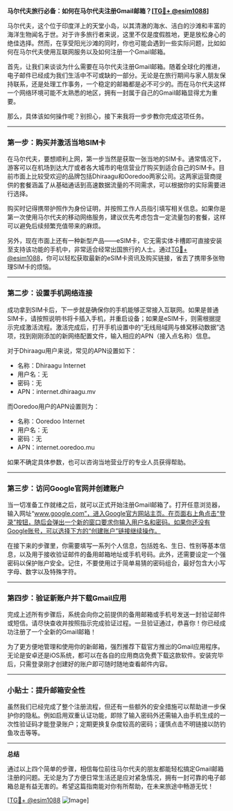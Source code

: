 **马尔代夫旅行必备：如何在马尔代夫注册Gmail邮箱？[[TG💪+ @esim1088](https://t.me/s/esim1088)]**

马尔代夫，这个位于印度洋上的天堂小岛，以其清澈的海水、洁白的沙滩和丰富的海洋生物闻名于世。对于许多旅行者来说，这里不仅是度假胜地，更是放松身心的绝佳选择。然而，在享受阳光沙滩的同时，你也可能会遇到一些实际问题，比如如何在马尔代夫使用互联网服务以及如何注册一个Gmail邮箱。

首先，让我们来谈谈为什么需要在马尔代夫注册Gmail邮箱。随着全球化的推进，电子邮件已经成为我们生活中不可或缺的一部分。无论是在旅行期间与家人朋友保持联系，还是处理工作事务，一个稳定的邮箱都是必不可少的。而在马尔代夫这样一个网络环境可能不太熟悉的地区，拥有一封属于自己的Gmail邮箱显得尤为重要。

那么，具体该如何操作呢？别担心，接下来我将一步步教你完成这项任务。

---

### 第一步：购买并激活当地SIM卡

在马尔代夫，要想顺利上网，第一步当然是获取一张当地的SIM卡。通常情况下，游客可以在机场到达大厅或者各大城市的电信营业厅购买到适合自己的SIM卡。目前市面上比较受欢迎的品牌包括Dhiraagu和Ooredoo两家公司。这两家运营商提供的套餐涵盖了从基础通话到高速数据流量的不同需求，可以根据你的实际需要进行选择。

购买时记得携带护照作为身份证明，并按照工作人员指引填写相关信息。如果你是第一次使用马尔代夫的移动网络服务，建议优先考虑包含一定流量包的套餐，这样可以避免后续频繁充值带来的麻烦。

另外，现在市面上还有一种新型产品——eSIM卡，它无需实体卡槽即可直接安装至支持该功能的手机中，非常适合经常出国旅行的人士。通过[TG💪+ @esim1088](https://t.me/s/esim1088)，你可以轻松获取最新的eSIM卡资讯及购买链接，省去了携带多张物理SIM卡的烦恼。

---

### 第二步：设置手机网络连接

成功拿到SIM卡后，下一步就是确保你的手机能够正常接入互联网。如果是普通SIM卡，请按照说明书将卡插入手机，并重启设备；如果是eSIM卡，则需根据提示完成激活流程。激活完成后，打开手机设置中的“无线局域网与蜂窝移动数据”选项，找到刚刚添加的新网络配置文件，输入相应的APN（接入点名称）信息。

对于Dhiraagu用户来说，常见的APN设置如下：
- 名称：Dhiraagu Internet
- 用户名：无
- 密码：无
- APN：internet.dhiraagu.mv

而Ooredoo用户的APN设置则为：
- 名称：Ooredoo Internet
- 用户名：无
- 密码：无
- APN：internet.ooredoo.mu

如果不确定具体参数，也可以咨询当地营业厅的专业人员获得帮助。

---

### 第三步：访问Google官网并创建账户

当一切准备工作就绪之后，就可以正式开始注册Gmail邮箱了。打开任意浏览器，输入网址“www.google.com”，进入Google官方网站主页。在页面右上角点击“登录”按钮，随后会弹出一个新的窗口要求你输入用户名和密码。如果你还没有Google账号，可以选择下方的“创建账户”链接继续操作。

在接下来的步骤里，你需要填写一系列个人信息，包括姓名、生日、性别等基本信息，以及用于接收验证邮件的备用邮箱地址或手机号码。此外，还需要设定一个强密码以保护账户安全。记住，不要使用过于简单易猜的密码组合，最好包含大小写字母、数字以及特殊字符。

---

### 第四步：验证新账户并下载Gmail应用

完成上述所有步骤后，系统会向你之前提供的备用邮箱或手机号发送一封验证邮件或短信。请尽快查收并按照指示完成验证过程。一旦验证通过，恭喜你！你已经成功注册了一个全新的Gmail邮箱！

为了更方便地管理和使用你的新邮箱，强烈推荐下载官方推出的Gmail应用程序。无论是安卓还是iOS系统，都可以在各自的应用商店免费下载这款软件。安装完毕后，只需登录刚才创建好的账户即可随时随地查看邮件内容。

---

### 小贴士：提升邮箱安全性

虽然我们已经完成了整个注册流程，但还有一些额外的安全措施可以帮助进一步保护你的隐私。例如启用双重认证功能，即除了输入密码外还需输入由手机生成的一次性验证码才能登录账户；定期更换复杂度较高的密码；谨慎点击不明链接以防钓鱼攻击等等。

---

**总结**

通过以上四个简单的步骤，相信每位前往马尔代夫的朋友都能轻松搞定Gmail邮箱注册的问题。无论是为了方便日常生活还是应对紧急情况，拥有一封可靠的电子邮箱总是有益无害的。希望这篇指南能对你有所帮助，在未来旅途中畅游无忧！

[[TG💪+ @esim1088](https://t.me/s/esim1088) ![Image](https://i.postimg.cc/4NQfJmqS/Snipaste-2025-05-13-00-14-12.png)]